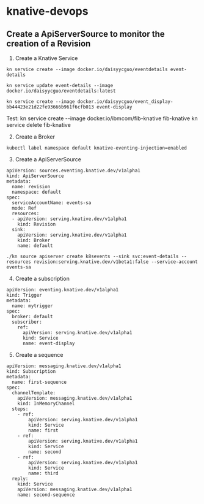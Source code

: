 # knative-devops

## Create a ApiServerSource to monitor the creation of a Revision

1. Create a Knative Service

```
kn service create --image docker.io/daisyycguo/eventdetails event-details
```

```
kn service update event-details --image docker.io/daisyycguo/eventdetails:latest 
```

```
kn service create --image docker.io/daisyycguo/event_display-bb44423e21d22fe93666b961f6cfb013 event-display
```

Test:
kn service create --image docker.io/ibmcom/fib-knative fib-knative
kn service delete fib-knative

2. Create a Broker

```
kubectl label namespace default knative-eventing-injection=enabled
```

3. Create a ApiServerSource

```
apiVersion: sources.eventing.knative.dev/v1alpha1
kind: ApiServerSource
metadata:
  name: revision
  namespace: default
spec:
  serviceAccountName: events-sa
  mode: Ref
  resources:
  - apiVersion: serving.knative.dev/v1alpha1
    kind: Revision
  sink:
    apiVersion: serving.knative.dev/v1alpha1
    kind: Broker
    name: default
```

```
./kn source apiserver create k8sevents --sink svc:event-details --resources revision:serving.knative.dev/v1beta1:false --service-account events-sa
```

4. Create a subscription

```
apiVersion: eventing.knative.dev/v1alpha1
kind: Trigger
metadata:
  name: mytrigger
spec:
  broker: default
  subscriber:
    ref:
      apiVersion: serving.knative.dev/v1alpha1
      kind: Service
      name: event-display
```

5. Create a sequence

```
apiVersion: messaging.knative.dev/v1alpha1
kind: Subscription
metadata:
  name: first-sequence
spec:
  channelTemplate:
    apiVersion: messaging.knative.dev/v1alpha1
    kind: InMemoryChannel
  steps:
    - ref:
        apiVersion: serving.knative.dev/v1alpha1
        kind: Service
        name: first
    - ref:
        apiVersion: serving.knative.dev/v1alpha1
        kind: Service
        name: second
    - ref:
        apiVersion: serving.knative.dev/v1alpha1
        kind: Service
        name: third
  reply:
    kind: Service
    apiVersion: messaging.knative.dev/v1alpha1
    name: second-sequence
```